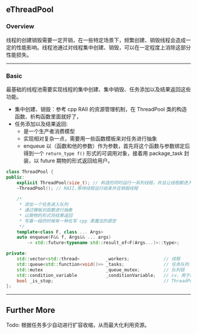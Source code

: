 ## eThreadPool

### Overview

线程的创建销毁需要一定开销，在一些特定场景下，频繁创建、销毁线程会造成一定的性能影响。线程池通过对线程集中创建、销毁，可以在一定程度上消除这部分性能损失。

---
### Basic
最基础的线程池需要实现线程的集中创建、集中销毁、任务添加以及结果返回这些功能。

- 集中创建、销毁：参考 cpp RAII 的资源管理机制，在 ThreadPool 类的构造函数、析构函数里面就好了，
- 任务添加以及结果返回:
    - 是一个生产者消费模型
    - 实现相对复杂一点，需要用一些函数模板来对任务进行抽象
    - enqueue 以（函数和他的参数）作为参数，首先将这个函数与参数绑定后得到一个 `return_type f()` 形式的可调用对象，接着用 package_task 封装，以 future 期物的形式返回给用户。


```cpp
class ThreadPool {
public:
    explicit ThreadPool(size_t); // 构造的同时运行一系列线程，并且让线程都进入 sleep 状态避免占有 CPU 资源
    ~ThreadPool(); // RAII,等待线程运行结束并且销毁线程
    
    /*
     * 添加一个任务进入队列
     * 通过模板对函数进行抽象
     * 以期物的形式将结果返回
     * 写着一段的时候有一种在写 cpp 黑魔法的感觉
     */
    template<class F, class ... Args> 
    auto enqueue(F&& f, Args&& ... args)
        -> std::future<typename std::result_of<F(Args...)>::type>;

private:
    std::vector<std::thread>          _workers;             // 线程
    std::queue<std::function<void()>> _tasks;               // 任务队列
    std::mutex                        _queue_mutex;         // 队列锁
    std::condition_variable           _conditionVariable;   // cv，用于线程的休眠唤醒
    bool _is_stop;                                          // ThreadPool 状态
};
```
---
## Further More
Todo: 根据任务多少自动进行扩容收缩，从而最大化利用资源。
